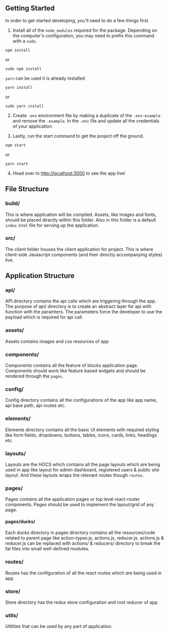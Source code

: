 ## Getting Started

In order to get started developing, you'll need to do a few things first.

1. Install all of the `node_modules` required for the package. Depending on the computer's configuration, you may need to prefix this command with a `sudo`.

```
npm install
```

or

```
sudo npm install
```

`yarn` can be used it is already installed

```
yarn install
```

or

```
sudo yarn install
```

2. Create `.env` environment file by making a duplicate of the `.env-example` and remove the `-example`. In the `.env` file and update all the credentials of your application.

3) Lastly, run the start command to get the project off the ground.

```
npm start
```

or

```
yarn start
```

4. Head over to [http://localhost:3000](http://localhost:3000) to see the app live!

## File Structure

### build/

This is where application will be compiled. Assets, like images and fonts, should be placed directly within this folder. Also in this folder is a default `index.html` file for serving up the application.

### src/

The client folder houses the client application for project. This is where client-side Javascript components (and their directly accompanying styles) live.

## Application Structure

### api/

API directory contains the api calls which are triggering through the app. The purpose of api/ directory is to create an abstract layer for api with function with the paramters. The parameters force the developer to use the payload which is required for api call.

### assets/

Assets contains images and css resources of app

### components/

Components contains all the feature of blocks application page. Components should work like feature based widgets and should be rendered through the `pages`.

### config/

Config directory contains all the configurations of the app like app name, api base path, api routes etc.

### elements/

Elements directory contains all the basic UI elements with required styling like form fields, dropdowns, buttons, tables, icons, cards, links, headings etc.

### layouts/

Layouts are the HOCS which contains all the page layouts which are being used in app like layout for admin dashboard, registered users & public site layout. And these layouts wraps the relevant routes though `routes`.

### pages/

Pages contains all the application pages or top level react-router components. Pages should be used to implement the layout/grid of any page.

#### pages/ducks/

Each ducks directory in pages directory contains all the resources/code related to parent page like action-types.js, actions.js, reducer.js. actions.js & reducer.js can be replaced with actions/ & reducers/ directory to break the fat files into small well-defined modules.

### routes/

Routes has the configuration of all the react routes which are being used in app.

### store/

Store directory has the redux store configuration and root reducer of app.

### utils/

Utilities that can be used by any part of application.
